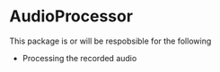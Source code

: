 # AudioProcessor

This package is or will be respobsible for the following

* Processing the recorded audio

